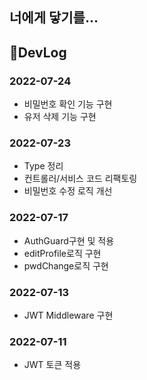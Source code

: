 ## 너에게 닿기를...

## 📔DevLog
### 2022-07-24
- 비밀번호 확인 기능 구현
- 유저 삭제 기능 구현

### 2022-07-23

- Type 정리
- 컨트롤러/서비스 코드 리팩토링
- 비밀번호 수정 로직 개선

### 2022-07-17

- AuthGuard구현 및 적용
- editProfile로직 구현
- pwdChange로직 구현

### 2022-07-13

- JWT Middleware 구현

### 2022-07-11

- JWT 토큰 적용
